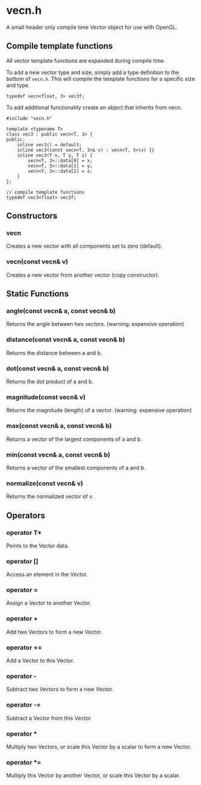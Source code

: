 # vecn.h

A small header only compile time Vector object for use with OpenGL.

## Compile template functions

All vector template functions are expanded during compile time.

To add a new vector type and size, simply add a type definition to the bottom of `vecn.h`. This will compile the template functions for a specific size and type.

```
typedef vecn<float, 3> vec3f;
```

To add additional functionality create an object that inherits from vecn.

```
#include "vecn.h"

template <typename T>
class vec3 : public vecn<T, 3> {
public:
	inline vec3() = default;
	inline vec3(const vecn<T, 3>& v) : vecn<T, 3>(v) {}
	inline vec3(T x, T y, T z) {
		vecn<T, 3>::data[0] = x;
		vecn<T, 3>::data[1] = y;
		vecn<T, 3>::data[2] = z;
	}
};

// compile template functions
typedef vec3<float> vec3f;
```

## Constructors

### vecn

Creates a new vector with all components set to zero (default).

### vecn(const vecn& v)

Creates a new vector from another vector (copy constructor).

## Static Functions

### angle(const vecn& a, const vecn& b)

Returns the angle between two vectors. (warning: expensive operation)

### distance(const vecn& a, const vecn& b)

Returns the distance between a and b.

### dot(const vecn& a, const vecn& b)

Returns the dot product of a and b.

### magnitude(const vecn& v)

Returns the magnitude (length) of a vector. (warning: expensive operation)

### max(const vecn& a, const vecn& b)

Returns a vector of the largest components of a and b.

### min(const vecn& a, const vecn& b)

Returns a vector of the smallest components of a and b.

### normalize(const vecn& v)

Returns the normalized vector of v.

## Operators

### operator T*

Points to the Vector data.

### operator []

Access an element in the Vector.

### operator =

Assign a Vector to another Vector.

### operator +

Add two Vectors to form a new Vector.

### operator +=

Add a Vector to this Vector.

### operator -

Subtract two Vectors to form a new Vector.

### operator -=

Subtract a Vector from this Vector.

### operator *

Multiply two Vectors, or scale this Vector by a scalar to form a new Vector.

### operator *=

Multiply this Vector by another Vector, or scale this Vector by a scalar.
